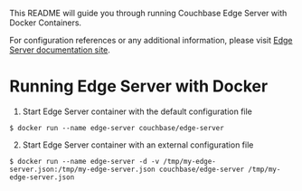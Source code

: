 
This README will guide you through running Couchbase Edge Server with Docker Containers.

For configuration references or any additional information, please visit [Edge Server documentation site](https://docs.couchbase.com/couchbase-edge-server/current/index.html).

# Running Edge Server with Docker

1. Start Edge Server container with the default configuration file
```
$ docker run --name edge-server couchbase/edge-server
```

2. Start Edge Server container with an external configuration file
```
$ docker run --name edge-server -d -v /tmp/my-edge-server.json:/tmp/my-edge-server.json couchbase/edge-server /tmp/my-edge-server.json
```
